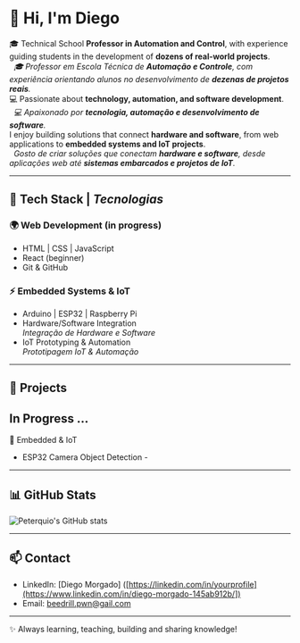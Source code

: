 # 👋 Hi, I'm Diego

🎓 Technical School **Professor in Automation and Control**, with experience guiding students in the development of **dozens of real-world projects**.  
&nbsp;  *🎓 Professor em Escola Técnica de **Automação e Controle**, com experiência orientando alunos no desenvolvimento de **dezenas de projetos reais**.*  
💻 Passionate about **technology, automation, and software development**.  
&nbsp;  *💻 Apaixonado por **tecnologia, automação e desenvolvimento de software**.*  
I enjoy building solutions that connect **hardware and software**, from web applications to **embedded systems and IoT projects**.  
&nbsp;  *Gosto de criar soluções que conectam **hardware e software**, desde aplicações web até **sistemas embarcados e projetos de IoT**.*  

---

## 🚀 Tech Stack | *Tecnologias*

### 🌍 Web Development (in progress)
- HTML | CSS | JavaScript  
- React (beginner)  
- Git & GitHub  

### ⚡ Embedded Systems & IoT
- Arduino | ESP32 | Raspberry Pi  
- Hardware/Software Integration  
  *Integração de Hardware e Software*   
- IoT Prototyping & Automation  
  *Prototipagem IoT & Automação*  

---

## 📂 Projects

## In Progress ...

🔹 Embedded & IoT  
- ESP32 Camera Object Detection -  

---

## 📊 GitHub Stats
![Peterquio's GitHub stats](https://github-readme-stats.vercel.app/api?username=peterquio&show_icons=true&theme=tokyonight)

---

## 📫 Contact
- LinkedIn: [Diego Morgado] ([https://linkedin.com/in/yourprofile](https://www.linkedin.com/in/diego-morgado-145ab912b/])  
- Email: beedrill.pwn@gail.com  

---
✨ Always learning, teaching, building and sharing knowledge!
